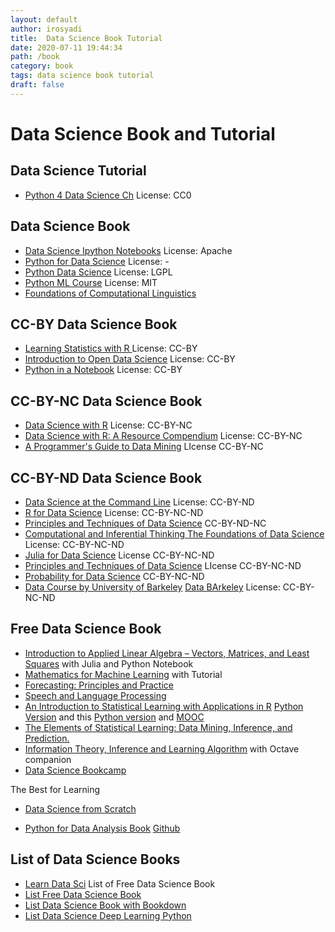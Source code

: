 ```yaml
---
layout: default
author: irosyadi
title:  Data Science Book Tutorial
date: 2020-07-11 19:44:34
path: /book
category: book
tags: data science book tutorial
draft: false
---
```


# Data Science Book and Tutorial

## Data Science Tutorial
- [Python 4 Data Science Ch](https://github.com/catalystfrank/Python4DataScience.CH) License: CC0

## Data Science Book
- [Data Science Ipython Notebooks](https://github.com/donnemartin/data-science-ipython-notebooks) License: Apache
- [Python for Data Science](https://github.com/gumption/Python_for_Data_Science) License: -
- [Python Data Science](https://github.com/leriomaggio/python-data-science) License: LGPL
- [Python ML Course](https://github.com/leriomaggio/python-ml-course) License: MIT
- [Foundations of Computational Linguistics](https://foundations-computational-linguistics.github.io/)

## CC-BY Data Science Book
- [Learning Statistics with R ](https://learningstatisticswithr.com/) License: CC-BY
- [Introduction to Open Data Science](https://ohi-science.org/data-science-training/) License: CC-BY
- [Python in a Notebook](https://github.com/leriomaggio/python-in-a-notebook) License: CC-BY

## CC-BY-NC Data Science Book
- [Data Science with R](https://github.com/jmstanto/data-science-r) License: CC-BY-NC
- [Data Science with R: A Resource Compendium](https://bookdown.org/martin_monkman/DataScienceResources_book/) License: CC-BY-NC
- [A Programmer's Guide to Data Mining](http://guidetodatamining.com/) LIcense CC-BY-NC

## CC-BY-ND Data Science Book
- [Data Science at the Command Line](https://www.datascienceatthecommandline.com/) License: CC-BY-ND
- [R for Data Science](https://r4ds.had.co.nz/) License: CC-BY-NC-ND
- [Principles and Techniques of Data Science](https://www.textbook.ds100.org/intro.html) CC-BY-ND-NC
- [Computational and Inferential Thinking The Foundations of Data Science](https://www.inferentialthinking.com/chapters/intro) License: CC-BY-NC-ND
- [Julia for Data Science](http://www.david-anthoff.com/jl4ds/stable/) License CC-BY-NC-ND
- [Principles and Techniques of Data Science](https://www.textbook.ds100.org/intro) LIcense CC-BY-NC-ND
- [Probability for Data Science](http://prob140.org/textbook/README.html) CC-BY-NC-ND
- [Data Course by University of Barkeley](http://data8.org/) [Data BArkeley](https://data.berkeley.edu/data-science-all) License: CC-BY-NC-ND

## Free Data Science Book
- [Introduction to Applied Linear Algebra – Vectors, Matrices, and Least Squares](http://vmls-book.stanford.edu/) with Julia and Python Notebook
- [Mathematics for Machine Learning](https://mml-book.github.io/) with Tutorial
- [Forecasting: Principles and Practice](https://otexts.com/fpp2/)
- [Speech and Language Processing](https://web.stanford.edu/~jurafsky/slp3/)
- [ An Introduction to Statistical Learning with Applications in R](http://faculty.marshall.usc.edu/gareth-james/ISL/) [Python Version](https://github.com/JWarmenhoven/ISLR-python) and this [Python version](https://github.com/tdpetrou/Machine-Learning-Books-With-Python/tree/master/Introduction%20to%20Statistical%20Learning) and [MOOC](https://lagunita.stanford.edu/courses/HumanitiesSciences/StatLearning/Winter2016/about)
- [The Elements of Statistical Learning: Data Mining, Inference, and Prediction.](https://web.stanford.edu/~hastie/ElemStatLearn/)
- [Information Theory, Inference and Learning Algorithm](http://www.inference.org.uk/itila/book.html) with Octave companion
- [Data Science Bookcamp](https://www.manning.com/books/data-science-bookcamp)

The Best for Learning
- [Data Science from Scratch](https://github.com/joelgrus/data-science-from-scratch)

- [Python for Data Analysis Book](https://wesmckinney.com/pages/book.html) [Github](https://github.com/wesm/pydata-book)

## List of Data Science Books
- [Learn Data Sci](https://www.learndatasci.com/free-data-science-books/) List of Free Data Science Book
- [List Free Data Science Book](https://www.datasciencecentral.com/profiles/blogs/50-must-read-free-books-for-every-data-scientist-in-2020-1)
- [List Data Science Book with Bookdown](https://bookdown.org/)
- [List Data Science Deep Learning Python](https://www.theinsaneapp.com/2020/08/free-data-science-deep-learning-python-ebooks.html)